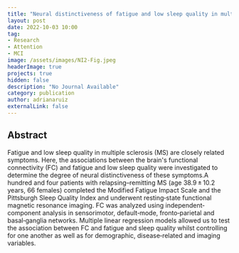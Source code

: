 ```yaml
---
title: "Neural distinctiveness of fatigue and low sleep quality in multiple sclerosis"
layout: post
date: 2022-10-03 10:00
tag: 
- Research
- Attention
- MCI
image: /assets/images/NI2-Fig.jpeg
headerImage: true
projects: true
hidden: false
description: "No Journal Available"
category: publication
author: adrianaruiz
externalLink: false
---
```


## Abstract
Fatigue and low sleep quality in multiple sclerosis (MS) are closely related symptoms. Here, the associations between the brain's functional connectivity (FC) and fatigue and low sleep quality were investigated to determine the degree of neural distinctiveness of these symptoms.A hundred and four patients with relapsing–remitting MS (age 38.9 ± 10.2 years, 66 females) completed the Modified Fatigue Impact Scale and the Pittsburgh Sleep Quality Index and underwent resting‐state functional magnetic resonance imaging. FC was analyzed using independent‐component analysis in sensorimotor, default‐mode, fronto‐parietal and basal‐ganglia networks. Multiple linear regression models allowed us to test the association between FC and fatigue and sleep quality whilst controlling for one another as well as for demographic, disease‐related and imaging variables.
